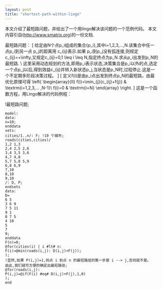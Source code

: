 ```yaml
---
layout: post
title: "shortest-path-within-lingo"
---
```

本文介绍了最短路问题，并给出了一个用lingo解决该问题的一个范例代码。
本文内容引自(http://www.smatrix.org)的一份文档.

最短路问题：
\[
给定由N个点p_i组成的集合\{p_i\},其中i=1,2,3,...,N.该集合中任一点p_i到另一点 p_j的距离用 c_{ij}表示.如果 p_i到p_j没有弧连接,则规定c_{ij}=+\infty,又规定c_{ij}=0,1 \leq i \leq N,指定终点为p_N.求从p_i出发到p_N的最短路.
\\
这里采用动态规划的方法,即用p_i表示状态,决策集合是p_i以外的点,选定一个点p_j以后,得到效益c_{ij}并转入新状态p_j,当状态是p_N时,过程停止.这是一个不定期多阶段决策过程。
\]
\[
定义f(i)是由p_i点出发到终点p_N的最短路，由最优化原理可得
\left\{ \begin{array}{ll}
f(i)=\min_{j}\{c_{ij}+f(j)\} & \textrm{i=1,2,3,... ,N-1}\\
f(i)=0 & \textrm{i=N}
\end{array} \right.
\]
这是一个函数方程，用Lingo解决的代码例程：

!最短路问题;
```Lingo
model:
data:
n=10;
enddata
sets:
cities/1..n/: F; !10 个城市;
roads(cities,cities)/
1,2 1,3
2,4 2,5 2,6
3,4 3,5 3,6
4,7 4,8
5,7 5,8 5,9
6,8 6,9
7,10
8,10
9,10
/: D, P;
endsets
data:
D=
6 5
3 6 9
7 5 11
9 1
8 7 5
4 10
5
7
9;
enddata
F(n)=0;
@for(cities(i) | i #lt# n:
F(i)=@min(roads(i,j): D(i,j)+F(j));
);
!显然,如果 P(i,j)=1,则点 i 到点 n 的最短路径的第一步是 i --> j,否则就不是。
由此,我们就可方便的确定出最短路径;
@for(roads(i,j):
P(i,j)=@if(F(i) #eq# D(i,j)+F(j),1,0)
);
end
```
